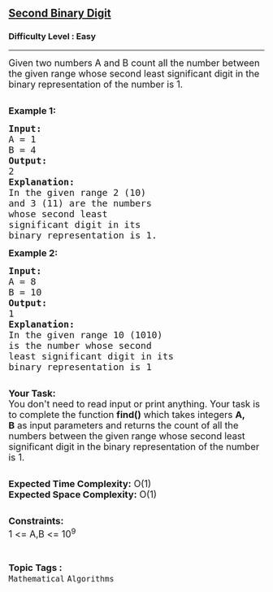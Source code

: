<h2><a href="https://practice.geeksforgeeks.org/problems/second-binary-digit1425/1">Second Binary Digit</a></h2><h3>Difficulty Level : Easy</h3><hr><div class="problems_problem_content__Xm_eO"><p><span style="font-size:18px">Given two numbers A and B&nbsp;count all the number between the given range whose second least significant digit in the binary representation of the number is 1.</span><br>
&nbsp;</p>

<p><span style="font-size:18px"><strong>Example 1:</strong></span></p>

<pre><span style="font-size:18px"><strong>Input:</strong>
A = 1
B = 4
<strong>Output:</strong>
2
<strong>Explanation:</strong>
In the given range 2 (10)
and 3 (11) are the numbers
whose second least 
significant digit in its
binary representation is 1.</span><span style="font-size:18px">
</span></pre>

<p><span style="font-size:18px"><strong>Example 2:</strong></span></p>

<pre><span style="font-size:18px"><strong>Input:</strong>
A = 8
B = 10
<strong>Output:</strong>
1
<strong>Explanation:</strong>
In the given range 10 (1010)
is the number whose second
least significant digit in its
binary representation is 1</span></pre>

<p><br>
<span style="font-size:18px"><strong>Your Task:</strong><br>
You don't need to read input or print anything. Your task is to complete the function <strong>find()</strong>&nbsp;which takes&nbsp;integers&nbsp;<strong>A, B</strong>&nbsp;as input parameters&nbsp;and returns the count of all the numbers between the given range whose second least significant digit in the binary representation of the number is 1.</span><br>
&nbsp;</p>

<p><span style="font-size:18px"><strong>Expected Time Complexity:</strong> O(1)<br>
<strong>Expected Space Complexity:</strong> O(1)</span><br>
&nbsp;</p>

<p><span style="font-size:18px"><strong>Constraints:</strong><br>
1 &lt;= A,B&nbsp;&lt;= 10<sup>9</sup></span></p>
</div><br><p><span style=font-size:18px><strong>Topic Tags : </strong><br><code>Mathematical</code>&nbsp;<code>Algorithms</code>&nbsp;